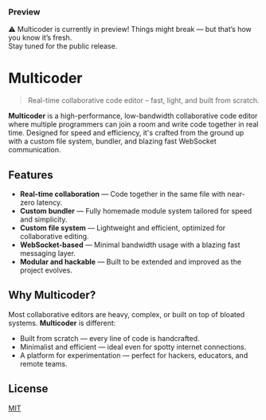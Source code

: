 ### Preview

⚠️ Multicoder is currently in preview! Things might break — but that’s how you know it’s fresh.  
Stay tuned for the public release.

# Multicoder

> Real-time collaborative code editor – fast, light, and built from scratch.

**Multicoder** is a high-performance, low-bandwidth collaborative code editor where multiple programmers can join a room and write code together in real time. Designed for speed and efficiency, it's crafted from the ground up with a custom file system, bundler, and blazing fast WebSocket communication.

## Features

- **Real-time collaboration** — Code together in the same file with near-zero latency.
- **Custom bundler** — Fully homemade module system tailored for speed and simplicity.
- **Custom file system** — Lightweight and efficient, optimized for collaborative editing.
- **WebSocket-based** — Minimal bandwidth usage with a blazing fast messaging layer.
- **Modular and hackable** — Built to be extended and improved as the project evolves.

## Why Multicoder?

Most collaborative editors are heavy, complex, or built on top of bloated systems. **Multicoder** is different:

- Built from scratch — every line of code is handcrafted.
- Minimalist and efficient — ideal even for spotty internet connections.
- A platform for experimentation — perfect for hackers, educators, and remote teams.

## License

[MIT](./LICENSE)
